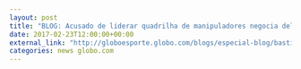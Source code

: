 ```yaml
---
layout: post
title: "BLOG: Acusado de liderar quadrilha de manipuladores negocia delação premiada"
date: 2017-02-23T12:00:00+00:00
external_link: "http://globoesporte.globo.com/blogs/especial-blog/bastidores-fc/post/acusado-de-liderar-quadrilha-de-manipuladores-negocia-delacao-premiada.html"
categories: news globo.com
---
```


